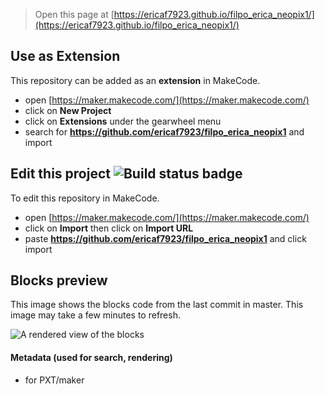 
> Open this page at [https://ericaf7923.github.io/filpo_erica_neopix1/](https://ericaf7923.github.io/filpo_erica_neopix1/)

## Use as Extension

This repository can be added as an **extension** in MakeCode.

* open [https://maker.makecode.com/](https://maker.makecode.com/)
* click on **New Project**
* click on **Extensions** under the gearwheel menu
* search for **https://github.com/ericaf7923/filpo_erica_neopix1** and import

## Edit this project ![Build status badge](https://github.com/ericaf7923/filpo_erica_neopix1/workflows/MakeCode/badge.svg)

To edit this repository in MakeCode.

* open [https://maker.makecode.com/](https://maker.makecode.com/)
* click on **Import** then click on **Import URL**
* paste **https://github.com/ericaf7923/filpo_erica_neopix1** and click import

## Blocks preview

This image shows the blocks code from the last commit in master.
This image may take a few minutes to refresh.

![A rendered view of the blocks](https://github.com/ericaf7923/filpo_erica_neopix1/raw/master/.github/makecode/blocks.png)

#### Metadata (used for search, rendering)

* for PXT/maker
<script src="https://makecode.com/gh-pages-embed.js"></script><script>makeCodeRender("{{ site.makecode.home_url }}", "{{ site.github.owner_name }}/{{ site.github.repository_name }}");</script>
